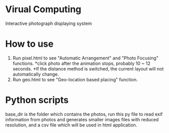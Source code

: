 # Virual Computing

Interactive photograph displaying system

# How to use

1. Run pixel.html to see "Automatic Arrangement" and "Photo Focusing" functions.
*click photo after the animation stops, probably 10 ~ 12 seconds.
*If the distance method is switched, the current layout will not automatically change.
2. Run geo.html to see "Geo-location based placing" function.


# Python scripts
base_dir is the folder which contains the photos, run this py file to read exif information from photos and generates smaller images files with reduced resolution, and a csv file which will be used in html application.
